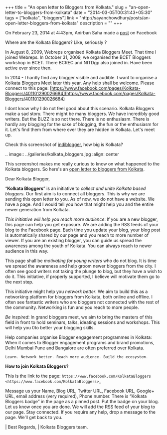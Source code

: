 +++
title   = "An open letter to Bloggers from Kolkata."
slug    = "an-open-letter-to-bloggers-from-kolkata"
date    = "2014-03-05T00:31:43+05:30"
tags    = ["kolkata", "bloggers"]
link    = "http://sayanchowdhury/posts/an-open-letter-bloggers-from-kolkata"
description = ""
+++

On February 23, 2014 at 4:43pm, Anirban Saha made a
[post](https://www.facebook.com/notes/anirban-saha/about-kolkata-bloggers/649516675111111) on Facebook

 Where are the Kolkata Bloggers? 
 Like, seriously ?
 
 In August 8, 2009, Webreps organised Kolkata Bloggers Meet. That time I joined Webreps.
 In October 31, 2009, we organised the BCET Bloggers workshop in BCET. There BCREC and NITDgp also joined in.
 Have been active ever since then. 
 
 In 2014 - I hardly find any blogger visible and audible. 
 I want to organise a Kolkata Bloggers Meet later this year. Any help shall be welcome.
 Please connect to this page:
 [https://www.facebook.com/pages/Kolkata-Bloggers/401101290026684](https://www.facebook.com/pages/Kolkata-Bloggers/401101290026684)

 
 I dont know why I do not feel good about this scenario. Kolkata Bloggers make a sad story. There might be many bloggers. We have incredibly good writers. But the BUZZ is so not there. There is no enthusiasm. 
 There is hardly any blogging for the sake of blogging, the fun or the enthusiasm for it. 
 Let's find them from where ever they are hidden in Kolkata. Let's meet up.
 
 Check this screenshot of [indiblogger](http://www.indiblogger.in/), how big is Kolkata?

.. image:: ../galleries/kolkata_bloggers.jpg
    :align: center


This screenshot makes me really curious to know on what happened to the Kolkata
bloggers. So here's an [open letter to bloggers from
Kolkata](https://www.dropbox.com/s/9zs3ac7g7vpzn8b/An%20open%20letter%20to%20Bloggers%20from%20Kolkata.pdf).


 Dear Kolkata Blogger, 

 “**Kolkata Bloggers**” is an initiative to *collect and unite Kolkata based bloggers*. 
 Our first aim is to connect all bloggers. This is why we are sending this open 
 letter to you. As of now, we do not have a website. We have a page. And I would 
 tell you how that might help you and the entire newer generation from Kolkata. 

 *This initiative will help you reach more audience*: If you are a new blogger, this 
 page can help you get exposure. We are adding the RSS feeds of your blog to 
 the Facebook page. Each time you update your blog, your blog post is 
 automatically shared by our page and you reach to more number of viewer. If 
 you are an existing blogger, you can guide us spread the awareness among the 
 youth of Kolkata. You can always reach to newer audience in this way. 

 This page shall be *motivating for young writers* who do not blog. It is time we 
 spread the awareness and help groom newer bloggers from the city. I often see 
 good writers not taking the plunge to blog, but they have a wish to do it. This 
 initiative, if properly supported, I believe will motivate them go to the next step. 

 This initiative might help you *network better*. We aim to build this as a 
 networking platform for bloggers from Kolkata, both online and offline. I often 
 see fantastic writers who are bloggers not connected with the rest of the 
 community. Networking is fun and you reach to more people. 

 *Be inspired*: In grand bloggers meet, we aim to bring the masters of this field in 
 front to hold seminars, talks, ideating sessions and workshops. This will help you 
 0to better your blogging skills. 

 Help companies organise Blogger engagement programmes in Kolkata: When it 
 comes to Blogger engagement programs and brand promotions, Delhi Mumbai 
 Pune and Bangalore are often preferred over Kolkata.

 ``Learn. Network better. Reach more audience. Build the ecosystem.`` 

 **How to join Kolkata Bloggers?** 

 This is the link to the page: `https://www.facebook.com/KolkataBloggers  <https://www.facebook.com/KolkataBloggers>`_

 Message us your Name, Blog URL, Twitter URL, Facebook URL, Google+ URL, 
 email address (very required), Phone number. There is “Kolkata Bloggers badge” 
 in the page as a pinned post. Put the badge on your blog. Let us know once you 
 are done. We will add the RSS feed of your blog to our page. Stay connected. 
 If you require any help, drop a message to the page. We’ll get back to you. 

 | Best Regards, 
 | Kolkata Bloggers team.
